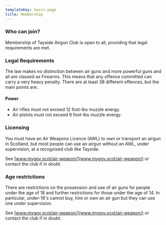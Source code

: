```yaml
---
templateKey: basic-page
title: Membership
---
```

### Who can join?

Membership of Tayside Airgun Club is open to all, providing that legal requirements are met.

### Legal Requirements

The law makes no distinction between air guns and more powerful guns and all are classed as Firearms. This means that any offence committed can carry a very heavy penalty. There are at least 38 different offences, but the main points are:.

#### Power

* Air rifles must not exceed 12 foot-lbs muzzle energy.
* Air pistols must not exceed 6 foot-lbs muzzle energy.

### Licensing

You must have an  Air Weapons Licence (AWL) to own or transport an airgun in Scotland, but most people can use an airgun without an AWL, under supervision, at a recognised club like Tayside.

See [www.mygov.scot/air-weapon/](www.mygov.scot/air-weapon/) or contact the club if in doubt.

### Age restrictions

There are restrictions on the possession and use of air guns for people under the age of 18 and further restrictions for those under the age of 14.  In particular, under-18's cannot buy, hire or own an air gun but they can use one under supervision.

See [www.mygov.scot/air-weapon/](www.mygov.scot/air-weapon/) or contact the club if in doubt.
